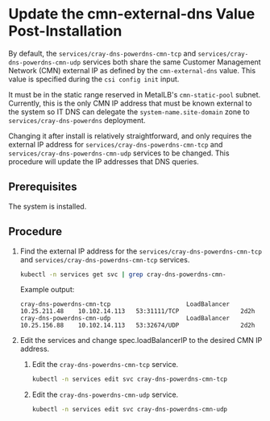# Update the cmn-external-dns Value Post-Installation

By default, the `services/cray-dns-powerdns-cmn-tcp` and `services/cray-dns-powerdns-cmn-udp` services both share the same Customer Management Network \(CMN\) external IP as defined by the `cmn-external-dns` value. This value is specified during the `csi config init` input.

It must be in the static range reserved in MetalLB's `cmn-static-pool` subnet. Currently, this is the only CMN IP address that must be known external to the system so IT DNS can delegate the `system-name.site-domain` zone to `services/cray-dns-powerdns` deployment.

Changing it after install is relatively straightforward, and only requires the external IP address for `services/cray-dns-powerdns-cmn-tcp` and `services/cray-dns-powerdns-cmn-udp` services to be changed. This procedure will update the IP addresses that DNS queries.

## Prerequisites

The system is installed.

## Procedure

1.  Find the external IP address for the `services/cray-dns-powerdns-cmn-tcp` and `services/cray-dns-powerdns-cmn-tcp` services.

    ```bash
    kubectl -n services get svc | grep cray-dns-powerdns-cmn-
    ```

    Example output:

    ```
    cray-dns-powerdns-cmn-tcp                     LoadBalancer   10.25.211.48    10.102.14.113   53:31111/TCP                 2d2h
    cray-dns-powerdns-cmn-udp                     LoadBalancer   10.25.156.88    10.102.14.113   53:32674/UDP                 2d2h
    ```

2.  Edit the services and change spec.loadBalancerIP to the desired CMN IP address.

    1.  Edit the `cray-dns-powerdns-cmn-tcp` service.

        ```bash
        kubectl -n services edit svc cray-dns-powerdns-cmn-tcp
        ```

    2.  Edit the `cray-dns-powerdns-cmn-udp` service.

        ```bash
        kubectl -n services edit svc cray-dns-powerdns-cmn-udp
        ```

